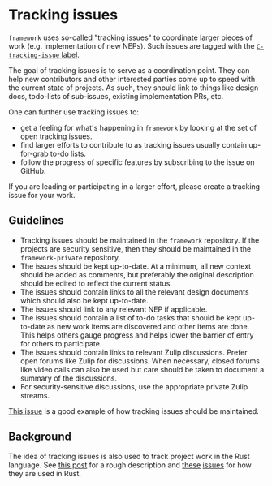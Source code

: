 # Tracking issues

`framework` uses so-called "tracking issues" to coordinate larger pieces of work
(e.g. implementation of new NEPs).  Such issues are tagged with the
[`C-tracking-issue`
label](https://github.com/utnet-org/utility/issues?q=is%3Aopen+is%3Aissue+label%3AC-tracking-issue).

The goal of tracking issues is to serve as a coordination point. They can help
new contributors and other interested parties come up to speed with the current
state of projects. As such, they should link to things like design docs,
todo-lists of sub-issues, existing implementation PRs, etc.

One can further use tracking issues to:

- get a feeling for what's happening in `framework` by looking at the set of
  open tracking issues.
- find larger efforts to contribute to as tracking issues usually contain
  up-for-grab to-do lists.
- follow the progress of specific features by subscribing to the issue on GitHub.

If you are leading or participating in a larger effort, please create a tracking
issue for your work.

## Guidelines

- Tracking issues should be maintained in the `framework` repository. If the
  projects are security sensitive, then they should be maintained in the
  `framework-private` repository.
- The issues should be kept up-to-date. At a minimum, all new context
  should be added as comments, but preferably the original description should be
  edited to reflect the current status.
- The issues should contain links to all the relevant design documents
  which should also be kept up-to-date.
- The issues should link to any relevant NEP if applicable.
- The issues should contain a list of to-do tasks that should be kept
  up-to-date as new work items are discovered and other items are done. This
  helps others gauge progress and helps lower the barrier of entry for others to
  participate.
- The issues should contain links to relevant Zulip discussions. Prefer
  open forums like Zulip for discussions. When necessary, closed forums like
  video calls can also be used but care should be taken to document a summary of
  the discussions.
- For security-sensitive discussions, use the appropriate private Zulip streams.

[This issue](https://github.com/utnet-org/utility/issues/7670) is a good example of
how tracking issues should be maintained.

## Background

The idea of tracking issues is also used to track project work in the Rust
language. See [this
post](https://internals.rust-lang.org/t/how-the-rust-issue-tracker-works/3951)
for a rough description and
[these](https://github.com/rust-lang/rust/issues/101840)
[issues](https://github.com/rust-lang/rust/issues/100717) for how they are used
in Rust.
